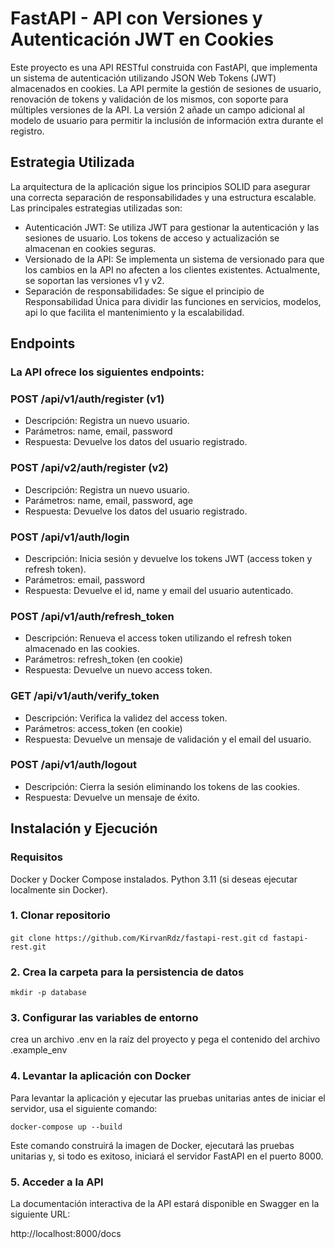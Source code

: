 # FastAPI - API con Versiones y Autenticación JWT en Cookies

Este proyecto es una API RESTful construida con FastAPI, que implementa un sistema de autenticación utilizando JSON Web Tokens (JWT) almacenados en cookies. La API permite la gestión de sesiones de usuario, renovación de tokens y validación de los mismos, con soporte para múltiples versiones de la API. La versión 2 añade un campo adicional al modelo de usuario para permitir la inclusión de información extra durante el registro.

## Estrategia Utilizada

La arquitectura de la aplicación sigue los principios SOLID para asegurar una correcta separación de responsabilidades y una estructura escalable. Las principales estrategias utilizadas son:

- Autenticación JWT: Se utiliza JWT para gestionar la autenticación y las sesiones de usuario. Los tokens de acceso y actualización se almacenan en cookies seguras.
- Versionado de la API: Se implementa un sistema de versionado para que los cambios en la API no afecten a los clientes existentes. Actualmente, se soportan las versiones v1 y v2.
- Separación de responsabilidades: Se sigue el principio de Responsabilidad Única para dividir las funciones en servicios, modelos, api lo que facilita el mantenimiento y la escalabilidad.

## Endpoints

### La API ofrece los siguientes endpoints:

### POST /api/v1/auth/register (v1)

* Descripción: Registra un nuevo usuario.
* Parámetros: name, email, password
* Respuesta: Devuelve los datos del usuario registrado.

### POST /api/v2/auth/register (v2)

* Descripción: Registra un nuevo usuario.
* Parámetros: name, email, password, age
* Respuesta: Devuelve los datos del usuario registrado.

### POST /api/v1/auth/login

* Descripción: Inicia sesión y devuelve los tokens JWT (access token y refresh token).
* Parámetros: email, password
* Respuesta: Devuelve el id, name y email del usuario autenticado.

### POST /api/v1/auth/refresh_token

* Descripción: Renueva el access token utilizando el refresh token almacenado en las cookies.
* Parámetros: refresh_token (en cookie)
* Respuesta: Devuelve un nuevo access token.

### GET /api/v1/auth/verify_token

* Descripción: Verifica la validez del access token.
* Parámetros: access_token (en cookie)
* Respuesta: Devuelve un mensaje de validación y el email del usuario.

### POST /api/v1/auth/logout

* Descripción: Cierra la sesión eliminando los tokens de las cookies.
* Respuesta: Devuelve un mensaje de éxito.

## Instalación y Ejecución

### Requisitos
Docker y Docker Compose instalados.
Python 3.11 (si deseas ejecutar localmente sin Docker).

### 1. Clonar repositorio 
`git clone https://github.com/KirvanRdz/fastapi-rest.git`
`cd fastapi-rest.git`

### 2. Crea la carpeta para la persistencia de datos 
`mkdir -p database`

### 3. Configurar las variables de entorno
crea un archivo .env en la raíz del proyecto y pega el contenido del archivo .example_env

### 4. Levantar la aplicación con Docker
Para levantar la aplicación y ejecutar las pruebas unitarias antes de iniciar el servidor, usa el siguiente comando:

`docker-compose up --build`

Este comando construirá la imagen de Docker, ejecutará las pruebas unitarias y, si todo es exitoso, iniciará el servidor FastAPI en el puerto 8000.

### 5. Acceder a la API
La documentación interactiva de la API estará disponible en Swagger en la siguiente URL:

http://localhost:8000/docs

